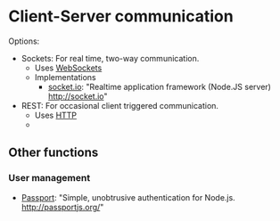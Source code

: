 # Client-Server communication




Options:
* Sockets: For real time, two-way communication.
  * Uses [WebSockets](https://developer.mozilla.org/en-US/docs/Web/API/WebSockets_API)
  * Implementations
    * [socket.io](https://github.com/socketio/socket.io/): "Realtime application framework (Node.JS server) http://socket.io"
* REST: For occasional client triggered communication.
  * Uses [HTTP](https://en.wikipedia.org/wiki/Hypertext_Transfer_Protocol)
  *


## Other functions

### User management
* [Passport](https://github.com/jaredhanson/passport): "Simple, unobtrusive authentication for Node.js. http://passportjs.org/"
